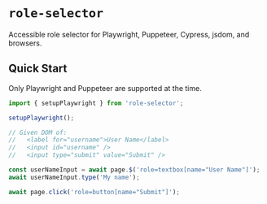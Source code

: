 # `role-selector`

Accessible role selector for Playwright, Puppeteer, Cypress, jsdom, and browsers.

## Quick Start

Only Playwright and Puppeteer are supported at the time.

```js
import { setupPlaywright } from 'role-selector';

setupPlaywright();

// Given DOM of:
//   <label for="username">User Name</label>
//   <input id="username" />
//   <input type="submit" value="Submit" />

const userNameInput = await page.$('role=textbox[name="User Name"]');
await userNameInput.type('My name');

await page.click('role=button[name="Submit"]');
```
